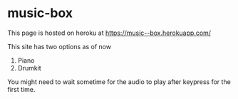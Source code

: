 # music-box
This page is hosted on heroku at https://music--box.herokuapp.com/

This site has two options as of now 
1. Piano
2. Drumkit

You might need to wait sometime for the audio to play after keypress for the first time.
